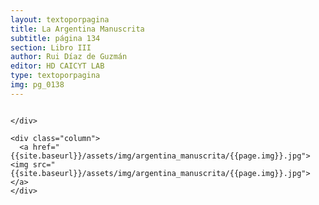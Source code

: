 ```yaml
---
layout: textoporpagina
title: La Argentina Manuscrita
subtitle: página 134
section: Libro III
author: Rui Díaz de Guzmán
editor: HD CAICYT LAB
type: textoporpagina
img: pg_0138
---
```


<div class="row">
    <div class="column">


    </div>

    <div class="column">
      <a href="{{site.baseurl}}/assets/img/argentina_manuscrita/{{page.img}}.jpg"><img src="{{site.baseurl}}/assets/img/argentina_manuscrita/{{page.img}}.jpg"></a>
    </div>
</div>